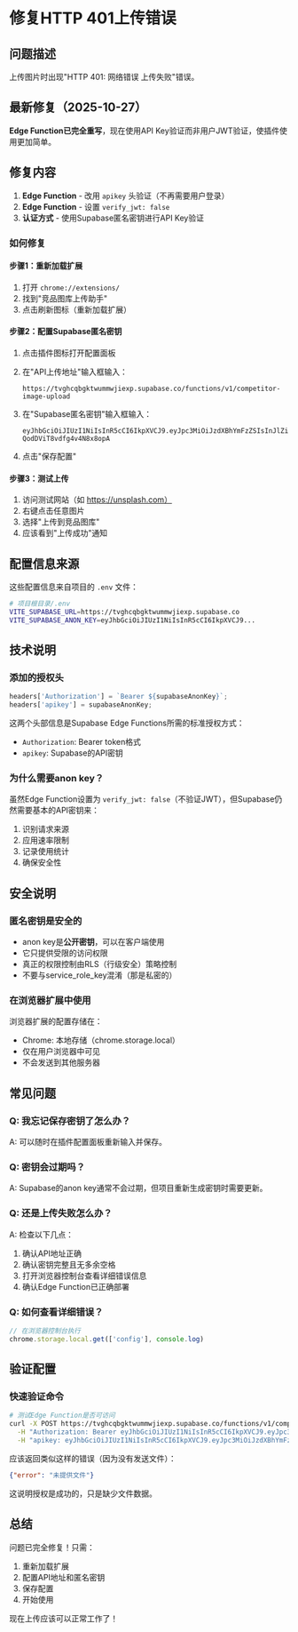 # 修复HTTP 401上传错误

## 问题描述

上传图片时出现"HTTP 401: 网络错误 上传失败"错误。

## 最新修复（2025-10-27）

**Edge Function已完全重写**，现在使用API Key验证而非用户JWT验证，使插件使用更加简单。

## 修复内容

1. **Edge Function** - 改用 `apikey` 头验证（不再需要用户登录）
2. **Edge Function** - 设置 `verify_jwt: false`
3. **认证方式** - 使用Supabase匿名密钥进行API Key验证

### 如何修复

#### 步骤1：重新加载扩展

1. 打开 `chrome://extensions/`
2. 找到"竞品图库上传助手"
3. 点击刷新图标（重新加载扩展）

#### 步骤2：配置Supabase匿名密钥

1. 点击插件图标打开配置面板

2. 在"API上传地址"输入框输入：
   ```
   https://tvghcqbgktwummwjiexp.supabase.co/functions/v1/competitor-image-upload
   ```

3. 在"Supabase匿名密钥"输入框输入：
   ```
   eyJhbGciOiJIUzI1NiIsInR5cCI6IkpXVCJ9.eyJpc3MiOiJzdXBhYmFzZSIsInJlZiI6InR2Z2hjcWJna3R3dW1td2ppZXhwIiwicm9sZSI6ImFub24iLCJpYXQiOjE3NTk5MTA4MDQsImV4cCI6MjA3NTQ4NjgwNH0.7yxFYrZ8NlPNjsxhoXbl-QodDViT8vdfg4v4N8x8opA
   ```

4. 点击"保存配置"

#### 步骤3：测试上传

1. 访问测试网站（如 https://unsplash.com）
2. 右键点击任意图片
3. 选择"上传到竞品图库"
4. 应该看到"上传成功"通知

## 配置信息来源

这些配置信息来自项目的 `.env` 文件：

```bash
# 项目根目录/.env
VITE_SUPABASE_URL=https://tvghcqbgktwummwjiexp.supabase.co
VITE_SUPABASE_ANON_KEY=eyJhbGciOiJIUzI1NiIsInR5cCI6IkpXVCJ9...
```

## 技术说明

### 添加的授权头

```javascript
headers['Authorization'] = `Bearer ${supabaseAnonKey}`;
headers['apikey'] = supabaseAnonKey;
```

这两个头部信息是Supabase Edge Functions所需的标准授权方式：
- `Authorization`: Bearer token格式
- `apikey`: Supabase的API密钥

### 为什么需要anon key？

虽然Edge Function设置为 `verify_jwt: false`（不验证JWT），但Supabase仍然需要基本的API密钥来：
1. 识别请求来源
2. 应用速率限制
3. 记录使用统计
4. 确保安全性

## 安全说明

### 匿名密钥是安全的

- anon key是**公开密钥**，可以在客户端使用
- 它只提供受限的访问权限
- 真正的权限控制由RLS（行级安全）策略控制
- 不要与service_role_key混淆（那是私密的）

### 在浏览器扩展中使用

浏览器扩展的配置存储在：
- Chrome: 本地存储（chrome.storage.local）
- 仅在用户浏览器中可见
- 不会发送到其他服务器

## 常见问题

### Q: 我忘记保存密钥了怎么办？

A: 可以随时在插件配置面板重新输入并保存。

### Q: 密钥会过期吗？

A: Supabase的anon key通常不会过期，但项目重新生成密钥时需要更新。

### Q: 还是上传失败怎么办？

A: 检查以下几点：
1. 确认API地址正确
2. 确认密钥完整且无多余空格
3. 打开浏览器控制台查看详细错误信息
4. 确认Edge Function已正确部署

### Q: 如何查看详细错误？

```javascript
// 在浏览器控制台执行
chrome.storage.local.get(['config'], console.log)
```

## 验证配置

### 快速验证命令

```bash
# 测试Edge Function是否可访问
curl -X POST https://tvghcqbgktwummwjiexp.supabase.co/functions/v1/competitor-image-upload \
  -H "Authorization: Bearer eyJhbGciOiJIUzI1NiIsInR5cCI6IkpXVCJ9.eyJpc3MiOiJzdXBhYmFzZSIsInJlZiI6InR2Z2hjcWJna3R3dW1td2ppZXhwIiwicm9sZSI6ImFub24iLCJpYXQiOjE3NTk5MTA4MDQsImV4cCI6MjA3NTQ4NjgwNH0.7yxFYrZ8NlPNjsxhoXbl-QodDViT8vdfg4v4N8x8opA" \
  -H "apikey: eyJhbGciOiJIUzI1NiIsInR5cCI6IkpXVCJ9.eyJpc3MiOiJzdXBhYmFzZSIsInJlZiI6InR2Z2hjcWJna3R3dW1td2ppZXhwIiwicm9sZSI6ImFub24iLCJpYXQiOjE3NTk5MTA4MDQsImV4cCI6MjA3NTQ4NjgwNH0.7yxFYrZ8NlPNjsxhoXbl-QodDViT8vdfg4v4N8x8opA"
```

应该返回类似这样的错误（因为没有发送文件）：
```json
{"error": "未提供文件"}
```

这说明授权是成功的，只是缺少文件数据。

## 总结

问题已完全修复！只需：
1. 重新加载扩展
2. 配置API地址和匿名密钥
3. 保存配置
4. 开始使用

现在上传应该可以正常工作了！

